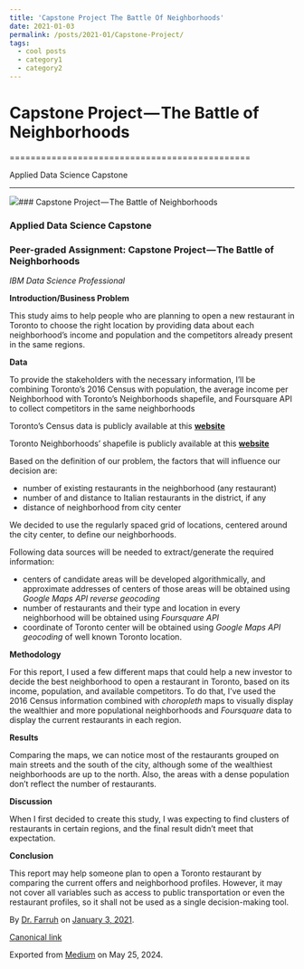 ```yaml
---
title: 'Capstone Project The Battle Of Neighborhoods'
date: 2021-01-03
permalink: /posts/2021-01/Capstone-Project/
tags:
  - cool posts
  - category1
  - category2
---
```

# Capstone Project — The Battle of Neighborhoods
==============================================


Applied Data Science Capstone

---

![](https://cdn-images-1.medium.com/max/800/1*3zbPopZdR6-WR8yvw5RmEQ.jpeg)### Capstone Project — The Battle of Neighborhoods

### Applied Data Science Capstone

### Peer-graded Assignment: Capstone Project — The Battle of Neighborhoods

*IBM Data Science Professional*

**Introduction/Business Problem**

This study aims to help people who are planning to open a new restaurant in Toronto to choose the right location by providing data about each neighborhood’s income and population and the competitors already present in the same regions.

**Data**

To provide the stakeholders with the necessary information, I’ll be combining Toronto’s 2016 Census with population, the average income per Neighborhood with Toronto’s Neighborhoods shapefile, and Foursquare API to collect competitors in the same neighborhoods

Toronto’s Census data is publicly available at this [**website**](https://www.toronto.ca/city-government/data-research-maps/open-data/open-data-catalogue/#8c732154-5012-9afe-d0cd-ba3ffc813d5a)

Toronto Neighborhoods’ shapefile is publicly available at this [**website**](https://www.toronto.ca/city-government/data-research-maps/open-data/open-data-catalogue/#a45bd45a-ede8-730e-1abc-93105b2c439f)

Based on the definition of our problem, the factors that will influence our decision are:

* number of existing restaurants in the neighborhood (any restaurant)
* number of and distance to Italian restaurants in the district, if any
* distance of neighborhood from city center

We decided to use the regularly spaced grid of locations, centered around the city center, to define our neighborhoods.

Following data sources will be needed to extract/generate the required information:

* centers of candidate areas will be developed algorithmically, and approximate addresses of centers of those areas will be obtained using *Google Maps API reverse geocoding*
* number of restaurants and their type and location in every neighborhood will be obtained using *Foursquare API*
* coordinate of Toronto center will be obtained using *Google Maps API geocoding* of well known Toronto location.

**Methodology**

For this report, I used a few different maps that could help a new investor to decide the best neighborhood to open a restaurant in Toronto, based on its income, population, and available competitors. To do that, I’ve used the 2016 Census information combined with *choropleth* maps to visually display the wealthier and more populational neighborhoods and *Foursquare* data to display the current restaurants in each region.

**Results**

Comparing the maps, we can notice most of the restaurants grouped on main streets and the south of the city, although some of the wealthiest neighborhoods are up to the north. Also, the areas with a dense population don’t reflect the number of restaurants.

**Discussion**

When I first decided to create this study, I was expecting to find clusters of restaurants in certain regions, and the final result didn’t meet that expectation.

**Conclusion**

This report may help someone plan to open a Toronto restaurant by comparing the current offers and neighborhood profiles. However, it may not cover all variables such as access to public transportation or even the restaurant profiles, so it shall not be used as a single decision-making tool.



By [Dr. Farruh](https://medium.com/@k-farruh) on [January 3, 2021](https://medium.com/p/9d462abb8aec).

[Canonical link](https://medium.com/@k-farruh/capstone-project-the-battle-of-neighborhoods-9d462abb8aec)

Exported from [Medium](https://medium.com) on May 25, 2024.

